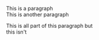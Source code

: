 This is a paragraph  
This is another 
paragraph  

This
is
all
part
of
this
paragraph
but  
this isn't